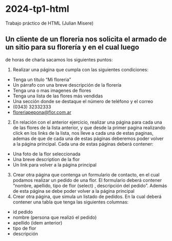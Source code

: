 # 2024-tp1-html

Trabajo práctico de HTML (Julian Misere)
## Un cliente de un floreria nos solicita el armado de un sitio para su florería y en el cual luego
de horas de charla sacamos los siguientes puntos:
1. Realizar una página que cumpla con las siguientes condiciones:
- Tenga un titulo “Mi floreria”
- Un párrafo con una breve descripción de la florería
- Tenga una o mas imagenes de flores
- Tenga una lista de las flores más vendidas
- Una sección donde se destaque el número de teléfono y el correo
- (0343) 32332333
- floreriapepona@flor.com.ar
2. En relación con el anterior ejercicio, realizar una página para cada una de las flores
de la lista anterior, y que desde la primer pagina realizando click en los links de la lista, nos
lleve a cada una de estas paginas, ademas de que de cada una de estas páginas deberemos
poder volver a la página principal. Cada una de estas páginas deberá contener:
- Una foto de la flor seleccionada
- Una breve description de la flor
- Un link para volver a la página principal
3. Crear otra página que contenga un formulario de contacto, en el cual podamos
realizar un pedido de una flor. El formulario deberá contener “nombre, apellido, tipo de flor
(select) , descripción del pedido”. Además de esta página se debe poder volver a la página
principal
4. Crear otra página, que simula un listado de pedidos. En la cual deberá contener una
tabla que tenga las siguientes columnas:
- id pedido
- nombre (persona que realizó el pedido)
- apellido (idem anterior)
- tipo de flor
- descripción
